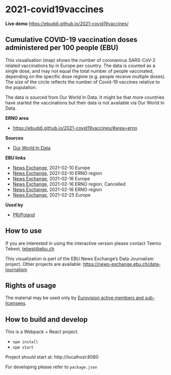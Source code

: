 # 2021-covid19vaccines

**Live demo** https://ebuddj.github.io/2021-covid19vaccines/

## Cumulative COVID-19 vaccination doses administered per 100 people (EBU)

This visualisation (map) shows the number of coronavirus SARS-CoV-2 related vaccinations by in Europe per country. The data is counted as a single dose, and may not equal the total number of people vaccinated, depending on the specific dose regime (e.g. people receive multiple doses). The size of the circle reflects the number of Covid-19 vaccines relative to the population.

The data is sourced from Our World In Data. It might be that more countries have started the vaccinations but their data is not available via Our World In Data.

**ERNO area** 
* https://ebuddj.github.io/2021-covid19vaccines/#area=erno

**Sources**
* [Our World In Data](https://ourworldindata.org/covid-vaccinations)

**EBU links**
* [News Exchange](https://news-exchange.ebu.ch/item_detail/95c70a5e81e20d16d004799724a8ad91/2021_21006236), 2021-02-10 Europe
* [News Exchange](https://news-exchange.ebu.ch/item_detail/8366c5ddf499da5ce7aa7801809eac48/2021_21006238), 2021-02-10 ERNO region
* [News Exchange](https://news-exchange.ebu.ch/item_detail/12d440f302c20b654d7e7304357ad775/2021_21007189), 2021-02-16 Europe
* [News Exchange](https://news-exchange.ebu.ch/item_detail/12d440f302c20b654d7e7304357ad775/2021_21007190), 2021-02-16 ERNO region, Cancelled
* [News Exchange](https://news-exchange.ebu.ch/item_detail/36e3a50da439fbb82d00d3656b482f7e/2021_21007212), 2021-02-16 ERNO region
* [News Exchange](https://news-exchange.ebu.ch/item_detail/69eb029fd2ea54386086c51dbd332358/2021_21009005), 2021-02-25 Europe

**Used by**
* [PR/Poland](https://twitter.com/polskieradiopl/status/1372814785918685188)

## How to use

If you are interested in using the interactive version please contact Teemo Tebest, tebest@ebu.ch

This visualization is part of the EBU News Exchange’s Data Journalism project. Other projects are available: https://news-exchange.ebu.ch/data-journalism

## Rights of usage

The material may be used only by [Eurovision active members and sub-licensees](https://www.ebu.ch/eurovision-news/members-and-sublicensees).

## How to build and develop

This is a Webpack + React project.

* `npm install`
* `npm start`

Project should start at: http://localhost:8080

For developing please refer to `package.json`